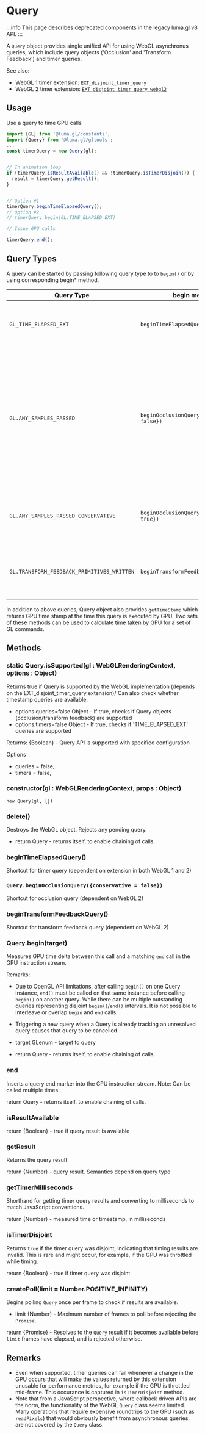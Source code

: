 # Query

:::info
This page describes deprecated components in the legacy luma.gl v8 API.
:::

A `Query` object provides single unified API for using WebGL asynchronus queries, which include query objects ('Occlusion' and 'Transform Feedback') and timer queries.

See also:

- WebGL 1 timer extension: [`EXT_disjoint_timer_query`](https://www.khronos.org/registry/webgl/extensions/EXT_disjoint_timer_query/)
- WebGL 2 timer extension: [`EXT_disjoint_timer_query_webgl2`](https://www.khronos.org/registry/webgl/extensions/EXT_disjoint_timer_query_webgl2/)

## Usage

Use a query to time GPU calls

```typescript
import {GL} from '@luma.gl/constants';
import {Query} from '@luma.gl/gltools';
...
const timerQuery = new Query(gl);


// In animation loop
if (timerQuery.isResultAvailable() && !timerQuery.isTimerDisjoin()) {
  result = timerQuery.getResult();
}


// Option #1
timerQuery.beginTimeElapsedQuery();
// Option #2
// timerQuery.begin(GL.TIME_ELAPSED_EXT)

// Issue GPU calls

timerQuery.end();
```

## Query Types

A query can be started by passing following query type to to `begin()` or by using corresponding begin\* method.

| Query Type                                 | begin method                                 | Description                                                                                                                                                    |
| ------------------------------------------ | -------------------------------------------- | -------------------------------------------------------------------------------------------------------------------------------------------------------------- |
| `GL_TIME_ELAPSED_EXT`                      | `beginTimeElapsedQuery()`                    | Time taken by GPU to fully complete a set of GL commands                                                                                                       |
| `GL.ANY_SAMPLES_PASSED`                    | `beginOcclusionQuery({conservative: false})` | Occlusion query: these queries detect whether an object is visible (whether the scoped drawing commands pass the depth test and if so, how many samples pass). |
| `GL.ANY_SAMPLES_PASSED_CONSERVATIVE`       | `beginOcclusionQuery({conservative: true})`  | Same as above above, but less accurate and faster version.                                                                                                     |
| `GL.TRANSFORM_FEEDBACK_PRIMITIVES_WRITTEN` | `beginTransformFeedbackQuery()`              | Number of primitives that are written to transform feedback buffers.                                                                                           |

In addition to above queries, Query object also provides `getTimeStamp` which returns GPU time stamp at the time this query is executed by GPU. Two sets of these methods can be used to calculate time taken by GPU for a set of GL commands.

## Methods

### static Query.isSupported(gl : WebGLRenderingContext, options : Object)

Returns true if Query is supported by the WebGL implementation
(depends on the EXT_disjoint_timer_query extension)/
Can also check whether timestamp queries are available.

- options.queries=false Object - If true, checks if Query objects (occlusion/transform feedback) are supported
- options.timers=false Object - If true, checks if 'TIME_ELAPSED_EXT' queries are supported

Returns: {Boolean} - Query API is supported with specified configuration

Options

- queries = false,
- timers = false,

### constructor(gl : WebGLRenderingContext, props : Object)

`new Query(gl, {})`

### delete()

Destroys the WebGL object. Rejects any pending query.

- return Query - returns itself, to enable chaining of calls.

### beginTimeElapsedQuery()

Shortcut for timer query (dependent on extension in both WebGL 1 and 2)

### `Query.beginOcclusionQuery({conservative = false})`

Shortcut for occlusion query (dependent on WebGL 2)

### beginTransformFeedbackQuery()

Shortcut for transform feedback query (dependent on WebGL 2)

### Query.begin(target)

Measures GPU time delta between this call and a matching `end` call in the GPU instruction stream.

Remarks:

- Due to OpenGL API limitations, after calling `begin()` on one Query
  instance, `end()` must be called on that same instance before
  calling `begin()` on another query. While there can be multiple
  outstanding queries representing disjoint `begin()`/`end()` intervals.
  It is not possible to interleave or overlap `begin` and `end` calls.
- Triggering a new query when a Query is already tracking an
  unresolved query causes that query to be cancelled.

- target GLenum - target to query
- return Query - returns itself, to enable chaining of calls.

### end

Inserts a query end marker into the GPU instruction stream.
Note: Can be called multiple times.

return Query - returns itself, to enable chaining of calls.

### isResultAvailable

return {Boolean} - true if query result is available

### getResult

Returns the query result

return {Number} - query result. Semantics depend on query type

### getTimerMilliseconds

Shorthand for getting timer query results and converting to milliseconds to match JavaScript conventions.

return {Number} - measured time or timestamp, in milliseconds

### isTimerDisjoint

Returns `true` if the timer query was disjoint, indicating that timing results are invalid.
This is rare and might occur, for example, if the GPU was throttled while timing.

return {Boolean} - true if timer query was disjoint

### createPoll(limit = Number.POSITIVE_INFINITY)

Begins polling `Query` once per frame to check if results are available.

- limit {Number} - Maximum number of frames to poll before rejecting the `Promise`.

return {Promise} - Resolves to the `Query` result if it becomes available before `limit`
frames have elapsed, and is rejected otherwise.

## Remarks

- Even when supported, timer queries can fail whenever a change in the GPU occurs that will make the values returned by this extension unusable for performance metrics, for example if the GPU is throttled mid-frame. This occurance is captured in `isTimerDisjoint` method.
- Note that from a JavaScript perspective, where callback driven APIs are the norm, the functionality of the WebGL `Query` class seems limited. Many operations that require expensive roundtrips to the GPU (such as `readPixels`) that would obviously benefit from asynchronous queries, are not covered by the `Query` class.
